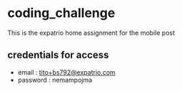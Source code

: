 # coding_challenge
This is the expatrio home assignment for the mobile post

## credentials for access 
- email : tito+bs792@expatrio.com
- password : nemampojma
